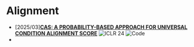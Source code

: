 # Alignment
- [2025/03]**[CAS: A PROBABILITY-BASED APPROACH FOR UNIVERSAL CONDITION ALIGNMENT SCORE](https://openreview.net/forum?id=E78OaH2s3f)** ![ICLR 24](https://img.shields.io/badge/ICLR%2024-blue) ![Code](https://img.shields.io/badge/Code-violet)
- 
